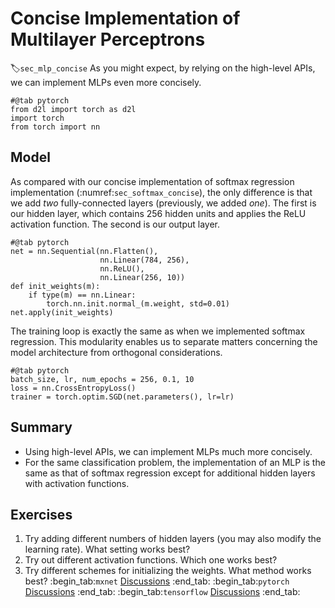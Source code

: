 # Concise Implementation of Multilayer Perceptrons
:label:`sec_mlp_concise`
As you might expect, by relying on the high-level APIs,
we can implement MLPs even more concisely.
```{.python .input}
#@tab pytorch
from d2l import torch as d2l
import torch
from torch import nn
```
## Model
As compared with our concise implementation
of softmax regression implementation
(:numref:`sec_softmax_concise`),
the only difference is that we add
*two* fully-connected layers
(previously, we added *one*).
The first is our hidden layer,
which contains 256 hidden units
and applies the ReLU activation function.
The second is our output layer.
```{.python .input}
#@tab pytorch
net = nn.Sequential(nn.Flatten(),
                    nn.Linear(784, 256),
                    nn.ReLU(),
                    nn.Linear(256, 10))
def init_weights(m):
    if type(m) == nn.Linear:
        torch.nn.init.normal_(m.weight, std=0.01)
net.apply(init_weights)
```
The training loop is exactly the same
as when we implemented softmax regression.
This modularity enables us to separate
matters concerning the model architecture
from orthogonal considerations.
```{.python .input}
#@tab pytorch
batch_size, lr, num_epochs = 256, 0.1, 10
loss = nn.CrossEntropyLoss()
trainer = torch.optim.SGD(net.parameters(), lr=lr)
```
## Summary
* Using high-level APIs, we can implement MLPs much more concisely.
* For the same classification problem, the implementation of an MLP is the same as that of softmax regression except for additional hidden layers with activation functions.
## Exercises
1. Try adding different numbers of hidden layers (you may also modify the learning rate). What setting works best? 
1. Try out different activation functions. Which one works best?
1. Try different schemes for initializing the weights. What method works best?
:begin_tab:`mxnet`
[Discussions](https://discuss.d2l.ai/t/94)
:end_tab:
:begin_tab:`pytorch`
[Discussions](https://discuss.d2l.ai/t/95)
:end_tab:
:begin_tab:`tensorflow`
[Discussions](https://discuss.d2l.ai/t/262)
:end_tab:
